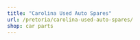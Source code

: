 ```yaml
---
title: "Carolina Used Auto Spares"
url: /pretoria/carolina-used-auto-spares/
shop: car parts
---
```

